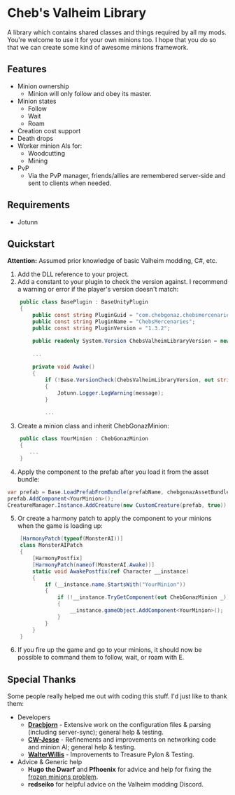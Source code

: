 
# Cheb's Valheim Library

A library which contains shared classes and things required by all my mods. You're welcome to use it for your own minions too. I hope that you do so that we can create some kind of awesome minions framework.

## Features

- Minion ownership
	+ Minion will only follow and obey its master.
- Minion states
	+ Follow
	+ Wait
	+ Roam
- Creation cost support
- Death drops
- Worker minion AIs for:
	+ Woodcutting
	+ Mining
- PvP
	+ Via the PvP manager, friends/allies are remembered server-side and sent to clients when needed.

## Requirements

- Jotunn

## Quickstart

**Attention:** Assumed prior knowledge of basic Valheim modding, C#, etc.

1. Add the DLL reference to your project.
2. Add a constant to your plugin to check the version against. I recommend a warning or error if the player's version doesn't match:

```cs
    public class BasePlugin : BaseUnityPlugin
    {
        public const string PluginGuid = "com.chebgonaz.chebsmercenaries";
        public const string PluginName = "ChebsMercenaries";
        public const string PluginVersion = "1.3.2";

        public readonly System.Version ChebsValheimLibraryVersion = new("1.2.3");
        
        ...
        
        private void Awake()
        {
            if (!Base.VersionCheck(ChebsValheimLibraryVersion, out string message))
            {
                Jotunn.Logger.LogWarning(message);
            }
            
            ...
```

3. Create a minion class and inherit ChebGonazMinion:

```cs
    public class YourMinion : ChebGonazMinion
    {
       ...
    }
```

4. Apply the component to the prefab after you load it from the asset bundle:

```cs
var prefab = Base.LoadPrefabFromBundle(prefabName, chebgonazAssetBundle, RadeonFriendly.Value);
prefab.AddComponent<YourMinion>();
CreatureManager.Instance.AddCreature(new CustomCreature(prefab, true));
```

5. Or create a harmony patch to apply the component to your minions when the game is loading up:

```cs
    [HarmonyPatch(typeof(MonsterAI))]
    class MonsterAIPatch
    {
        [HarmonyPostfix]
        [HarmonyPatch(nameof(MonsterAI.Awake))]
        static void AwakePostfix(ref Character __instance)
        {
            if (__instance.name.StartsWith("YourMinion"))
            {
                if (!__instance.TryGetComponent(out ChebGonazMinion _))
                {
                    __instance.gameObject.AddComponent<YourMinion>();
                }
            }
        }
    }
```

6. If you fire up the game and go to your minions, it should now be possible to command them to follow, wait, or roam with E.

## Special Thanks

Some people really helped me out with coding this stuff. I'd just like to thank them:

- Developers
	+ [**Dracbjorn**](https://github.com/Dracbjorn) - Extensive work on the configuration files & parsing (including server-sync); general help & testing.
	+ [**CW-Jesse**](https://github.com/CW-Jesse) - Refinements and improvements on networking code and minion AI; general help & testing.
	+ [**WalterWillis**](https://github.com/WalterWillis) - Improvements to Treasure Pylon & Testing.
- Advice & Generic help
    + **Hugo the Dwarf** and **Pfhoenix** for advice and help for fixing the [frozen minions problem](https://github.com/jpw1991/chebs-necromancy/issues/75).
	+ **redseiko** for helpful advice on the Valheim modding Discord.
